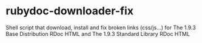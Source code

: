 rubydoc-downloader-fix
======================

Shell script that download, install and fix broken links (css/js...) for  The 1.9.3 Base Distribution RDoc HTML and The 1.9.3 Standard Library RDoc HTML
